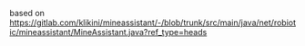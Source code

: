 based on
https://gitlab.com/klikini/mineassistant/-/blob/trunk/src/main/java/net/robiotic/mineassistant/MineAssistant.java?ref_type=heads